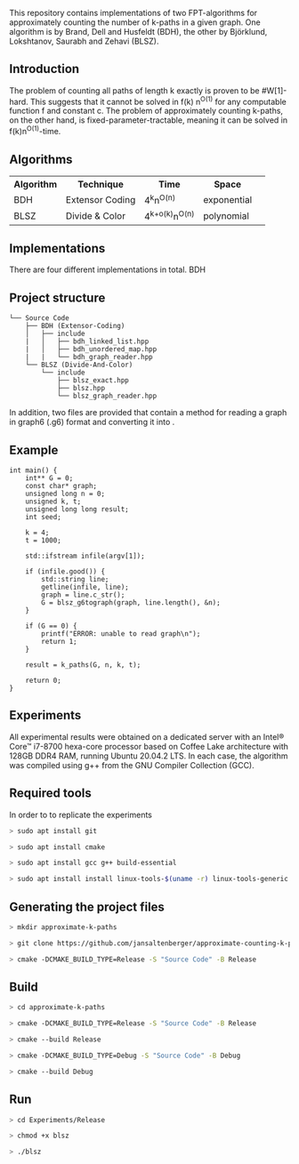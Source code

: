 This repository contains implementations of two FPT-algorithms for approximately counting the number of k-paths in a given graph. One algorithm is by Brand, Dell and Husfeldt (BDH), the other by Björklund, Lokshtanov, Saurabh and Zehavi (BLSZ).

## Introduction

The problem of counting all paths of length k exactly is proven to be #W[1]-hard. This suggests that it cannot be solved in f(k) n<sup>O(1)</sup> for any computable function f and constant c. The problem of approximately counting k-paths, on the other hand, is fixed-parameter-tractable, meaning it can be solved in f(k)n<sup>O(1)</sup>-time.

## Algorithms

<table>
    <tr>
        <th>Algorithm</th>
        <th>Technique</th>
        <th>Time</th>
        <th>Space</th>
    </tr>
    <tr>
        <td>BDH</td>
        <td>Extensor Coding</td>
        <td>4<sup>k</sup>n<sup>O(n)<sup></td>
        <td>exponential</td>
    </tr>
        <td>BLSZ</td>
        <td>Divide & Color</td>
        <td>4<sup>k+o(k)</sup>n<sup>O(n)<sup></td>
        <td>polynomial</td>
    <td>
  </tr>
</table>


## Implementations
There are four different implementations in total. BDH 

## Project structure
```.
└── Source Code
    ├── BDH (Extensor-Coding)
    │   ├── include
    |   │   ├── bdh_linked_list.hpp
    |   │   ├── bdh_unordered_map.hpp
    |   |   └── bdh_graph_reader.hpp
    └── BLSZ (Divide-And-Color)
        └── include
            ├── blsz_exact.hpp
            ├── blsz.hpp
            └── blsz_graph_reader.hpp
```
In addition, two files are
provided that contain a method for reading a graph in graph6 (.g6) format and converting it into .
## Example 
```.
int main() {
    int** G = 0;
    const char* graph;
    unsigned long n = 0;
    unsigned k, t;
    unsigned long long result;
    int seed;

    k = 4;
    t = 1000;

    std::ifstream infile(argv[1]);

    if (infile.good()) {
        std::string line;
        getline(infile, line);
        graph = line.c_str();
        G = blsz_g6tograph(graph, line.length(), &n);
    }

    if (G == 0) {
        printf("ERROR: unable to read graph\n");
        return 1;
    }
    
    result = k_paths(G, n, k, t);

    return 0;
}

```
## Experiments

All experimental results were obtained on a dedicated server with an Intel® Core™ i7-8700 hexa-core processor based on Coffee Lake architecture with 128GB DDR4 RAM, running Ubuntu 20.04.2 LTS. 
In each case, the algorithm was compiled using g++ from the GNU Compiler Collection (GCC).

## Required tools

In order to to replicate the experiments 

```bash
> sudo apt install git
```

```bash
> sudo apt install cmake
```

```bash
> sudo apt install gcc g++ build-essential
```

```bash
> sudo apt install install linux-tools-$(uname -r) linux-tools-generic -y
```

## Generating the project files

```bash
> mkdir approximate-k-paths
```

```bash
> git clone https://github.com/jansaltenberger/approximate-counting-k-paths.git approximate-k-paths
```

```bash
> cmake -DCMAKE_BUILD_TYPE=Release -S "Source Code" -B Release
```

## Build

```bash
> cd approximate-k-paths
```

```bash
> cmake -DCMAKE_BUILD_TYPE=Release -S "Source Code" -B Release
```

```bash
> cmake --build Release
```

```bash
> cmake -DCMAKE_BUILD_TYPE=Debug -S "Source Code" -B Debug
```

```bash
> cmake --build Debug
```
## Run

```bash
> cd Experiments/Release
```

```bash
> chmod +x blsz
```
```bash
> ./blsz
```      
                     